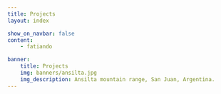 ```yaml
---
title: Projects
layout: index

show_on_navbar: false
content:
    - fatiando

banner:
    title: Projects
    img: banners/ansilta.jpg
    img_description: Ansilta mountain range, San Juan, Argentina.
---
```

